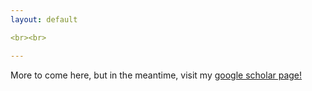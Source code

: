 ```yaml
---
layout: default

<br><br>

---
```


More to come here, but in the meantime, visit my [google scholar page!](https://scholar.google.com/citations?user=uD90gFUAAAAJ&hl=en)